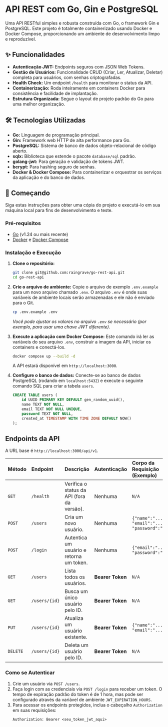 # API REST com Go, Gin e PostgreSQL

Uma API RESTful simples e robusta construída com Go, o framework Gin e PostgreSQL. Este projeto é totalmente containerizado usando Docker e Docker Compose, proporcionando um ambiente de desenvolvimento limpo e reproduzível.

## ✨ Funcionalidades

- **Autenticação JWT:** Endpoints seguros com JSON Web Tokens.
- **Gestão de Usuários:** Funcionalidade CRUD (Criar, Ler, Atualizar, Deletar) completa para usuários, com senhas criptografadas.
- **Health Check:** Um endpoint `/health` para monitorar o status da API.
- **Containerização:** Roda inteiramente em containers Docker para consistência e facilidade de implantação.
- **Estrutura Organizada:** Segue o layout de projeto padrão do Go para uma melhor organização.

## 🛠️ Tecnologias Utilizadas

- **Go:** Linguagem de programação principal.
- **Gin:** Framework web HTTP de alta performance para Go.
- **PostgreSQL:** Sistema de banco de dados objeto-relacional de código aberto.
- **sqlx:** Biblioteca que estende o pacote `database/sql` padrão.
- **golang-jwt:** Para geração e validação de tokens JWT.
- **bcrypt:** Para hashing seguro de senhas.
- **Docker & Docker Compose:** Para containerizar e orquestrar os serviços da aplicação e do banco de dados.

## 🚀 Começando

Siga estas instruções para obter uma cópia do projeto e executá-lo em sua máquina local para fins de desenvolvimento e teste.

### Pré-requisitos

- [Go](https://go.dev/doc/install) (v1.24 ou mais recente)
- [Docker](https://docs.docker.com/get-docker/) e [Docker Compose](https://docs.docker.com/compose/install/)

### Instalação e Execução

1.  **Clone o repositório:**
    ```sh
    git clone git@github.com:raingrave/go-rest-api.git
    cd go-rest-api
    ```

2.  **Crie o arquivo de ambiente:**
    Copie o arquivo de exemplo `.env.example` para um novo arquivo chamado `.env`. O arquivo `.env` é onde suas variáveis de ambiente locais serão armazenadas e ele não é enviado para o Git.
    ```sh
    cp .env.example .env
    ```
    *Você pode ajustar os valores no arquivo `.env` se necessário (por exemplo, para usar uma chave JWT diferente).*

3.  **Execute a aplicação com Docker Compose:**
    Este comando irá ler as variáveis do seu arquivo `.env`, construir a imagem da API, iniciar os containers e conectá-los.
    ```sh
    docker compose up --build -d
    ```
    A API estará disponível em `http://localhost:3000`.

4.  **Configure o banco de dados:**
    Conecte-se ao banco de dados PostgreSQL (rodando em `localhost:5432`) e execute o seguinte comando SQL para criar a tabela `users`.
    ```sql
    CREATE TABLE users (
        id UUID PRIMARY KEY DEFAULT gen_random_uuid(),
        name TEXT NOT NULL,
        email TEXT NOT NULL UNIQUE,
        password TEXT NOT NULL,
        created_at TIMESTAMP WITH TIME ZONE DEFAULT NOW()
    );
    ```

## Endpoints da API

A URL base é `http://localhost:3000/api/v1`.

| Método   | Endpoint      | Descrição                               | Autenticação | Corpo da Requisição (Exemplo)                     |
| :------- | :------------ | :-------------------------------------- | :----------- | :------------------------------------------------ |
| `GET`    | `/health`     | Verifica o status da API (fora da versão).| Nenhuma      | `N/A`                                             |
| `POST`   | `/users`      | Cria um novo usuário.                   | Nenhuma      | `{"name":"...", "email":"...", "password":"..."}` |
| `POST`   | `/login`      | Autentica um usuário e retorna um token. | Nenhuma      | `{"email":"...", "password":"..."}`               |
| `GET`    | `/users`      | Lista todos os usuários.                | **Bearer Token** | `N/A`                                             |
| `GET`    | `/users/{id}` | Busca um único usuário pelo ID.         | **Bearer Token** | `N/A`                                             |
| `PUT`    | `/users/{id}` | Atualiza um usuário existente.          | **Bearer Token** | `{"name":"...", "email":"..."}`                   |
| `DELETE` | `/users/{id}` | Deleta um usuário pelo ID.              | **Bearer Token** | `N/A`                                             |

### Como se Autenticar

1.  Crie um usuário via `POST /users`.
2.  Faça login com as credenciais via `POST /login` para receber um token. O tempo de expiração padrão do token é de 1 hora, mas pode ser configurado através da variável de ambiente `JWT_EXPIRATION_HOURS`.
3.  Para acessar os endpoints protegidos, inclua o cabeçalho `Authorization` em suas requisições:
    ```
    Authorization: Bearer <seu_token_jwt_aqui>
    ```
